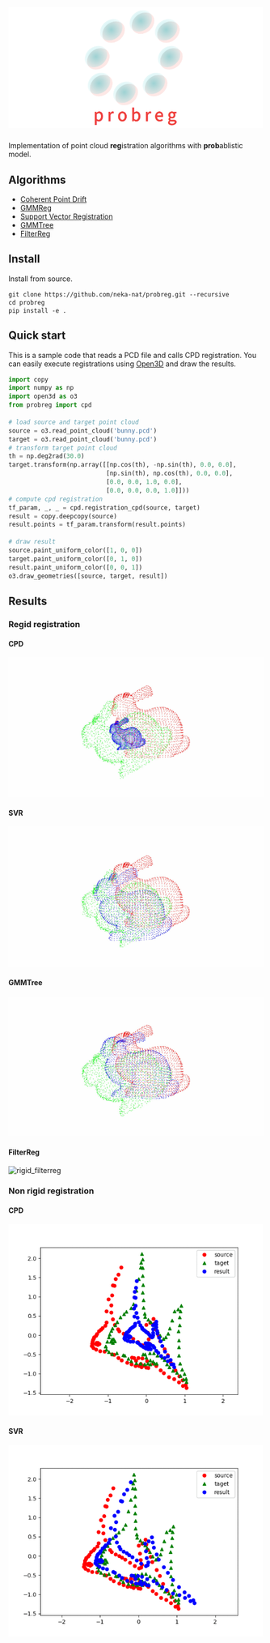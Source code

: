 # ![logo](images/logo.png)

Implementation of point cloud **reg**istration algorithms with **prob**ablistic model.

## Algorithms

* [Coherent Point Drift](https://arxiv.org/pdf/0905.2635.pdf)
* [GMMReg](https://ieeexplore.ieee.org/document/5674050)
* [Support Vector Registration](https://arxiv.org/pdf/1511.04240.pdf)
* [GMMTree](https://arxiv.org/pdf/1807.02587.pdf)
* [FilterReg](https://arxiv.org/pdf/1811.10136.pdf)

## Install

Install from source.

```
git clone https://github.com/neka-nat/probreg.git --recursive
cd probreg
pip install -e .
```

## Quick start

This is a sample code that reads a PCD file and calls CPD registration.
You can easily execute registrations using [Open3D](http://www.open3d.org/) and draw the results.

```py
import copy
import numpy as np
import open3d as o3
from probreg import cpd

# load source and target point cloud
source = o3.read_point_cloud('bunny.pcd')
target = o3.read_point_cloud('bunny.pcd')
# transform target point cloud
th = np.deg2rad(30.0)
target.transform(np.array([[np.cos(th), -np.sin(th), 0.0, 0.0],
                           [np.sin(th), np.cos(th), 0.0, 0.0],
                           [0.0, 0.0, 1.0, 0.0],
                           [0.0, 0.0, 0.0, 1.0]]))
# compute cpd registration
tf_param, _, _ = cpd.registration_cpd(source, target)
result = copy.deepcopy(source)
result.points = tf_param.transform(result.points)

# draw result
source.paint_uniform_color([1, 0, 0])
target.paint_uniform_color([0, 1, 0])
result.paint_uniform_color([0, 0, 1])
o3.draw_geometries([source, target, result])
```

## Results

### Regid registration

#### CPD
![rigid_cpd](images/cpd_rigid.gif)

#### SVR
![rigid_svr](images/svr_rigid.gif)

#### GMMTree
![rigid_gmmtree](images/gmmtree_rigid.gif)

#### FilterReg
![rigid_filterreg](images/filterreg_rigid.gif)

### Non rigid registration

#### CPD
![nonrigid_cpd](images/cpd_nonrigid.gif)

#### SVR
![nonrigid_svr](images/svr_nonrigid.gif)